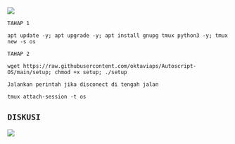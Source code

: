 <img src="https://readme-typing-svg.herokuapp.com?color=red&center=true&vCenter=true&lines=OS+PROJECT+[TUNNELING]" />
</p>

`TAHAP 1`
```
apt update -y; apt upgrade -y; apt install gnupg tmux python3 -y; tmux new -s os
```
`TAHAP 2`
```
wget https://raw.githubusercontent.com/oktaviaps/Autoscript-OS/main/setup; chmod +x setup; ./setup
```
`Jalankan perintah jika disconect di tengah jalan`
 ```
tmux attach-session -t os
 ```
</details>

## `DISKUSI`
<a href="https://t.me/osproject_tuneling" target=”_blank”><img src="https://img.shields.io/static/v1?style=for-the-badge&logo=Telegram&label=Telegram&message=Click%20Here&color=blue"></a><br>
